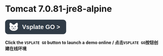 # Tomcat 7.0.81-jre8-alpine

<a href="https://www.vsplate.com/?docker-compose=https://github.com/vsplate/dcenvs/tomcat/7.0.81-jre8-alpine"><img alt="VSPLATE GO" src="https://raw.githubusercontent.com/vsplate/images/master/vsgo_btn.png" width="200px"></a>

**Click the `VSPLATE GO` button to launch a demo online / 点击`VSPLATE GO`按钮创建在线环境**